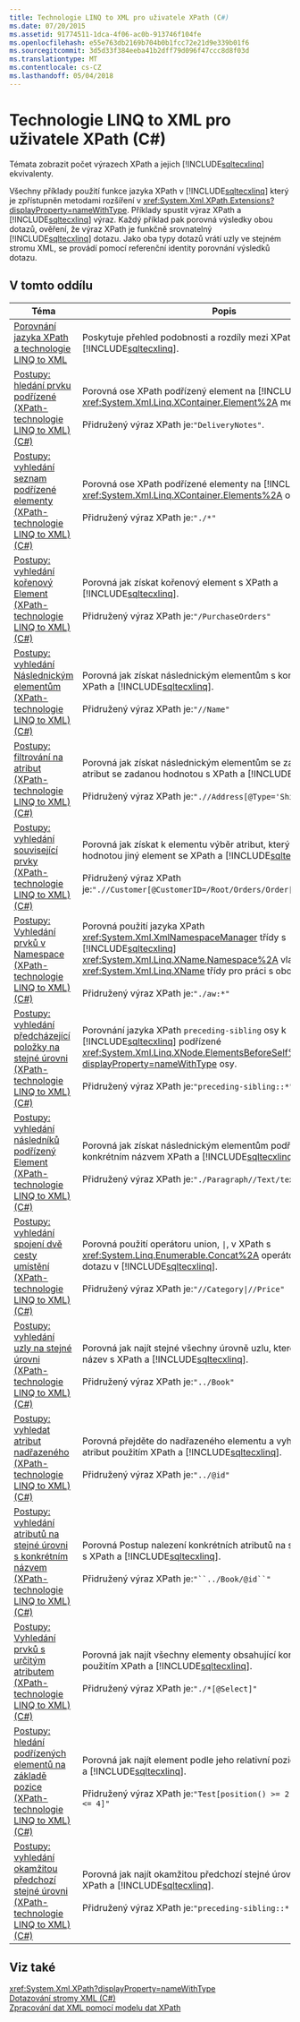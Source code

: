 ```yaml
---
title: Technologie LINQ to XML pro uživatele XPath (C#)
ms.date: 07/20/2015
ms.assetid: 91774511-1dca-4f06-ac0b-913746f104fe
ms.openlocfilehash: e55e763db2169b704b0b1fcc72e21d9e339b01f6
ms.sourcegitcommit: 3d5d33f384eeba41b2dff79d096f47ccc8d8f03d
ms.translationtype: MT
ms.contentlocale: cs-CZ
ms.lasthandoff: 05/04/2018
---
```

# <a name="linq-to-xml-for-xpath-users-c"></a>Technologie LINQ to XML pro uživatele XPath (C#)
Témata zobrazit počet výrazech XPath a jejich [!INCLUDE[sqltecxlinq](~/includes/sqltecxlinq-md.md)] ekvivalenty.  
  
 Všechny příklady použití funkce jazyka XPath v [!INCLUDE[sqltecxlinq](~/includes/sqltecxlinq-md.md)] který je zpřístupněn metodami rozšíření v <xref:System.Xml.XPath.Extensions?displayProperty=nameWithType>. Příklady spustit výraz XPath a [!INCLUDE[sqltecxlinq](~/includes/sqltecxlinq-md.md)] výraz. Každý příklad pak porovná výsledky obou dotazů, ověření, že výraz XPath je funkčně srovnatelný [!INCLUDE[sqltecxlinq](~/includes/sqltecxlinq-md.md)] dotazu. Jako oba typy dotazů vrátí uzly ve stejném stromu XML, se provádí pomocí referenční identity porovnání výsledků dotazu.  
  
## <a name="in-this-section"></a>V tomto oddílu  
  
|Téma|Popis|  
|-----------|-----------------|  
|[Porovnání jazyka XPath a technologie LINQ to XML](../../../../csharp/programming-guide/concepts/linq/comparison-of-xpath-and-linq-to-xml.md)|Poskytuje přehled podobnosti a rozdíly mezi XPath a [!INCLUDE[sqltecxlinq](~/includes/sqltecxlinq-md.md)].|  
|[Postupy: hledání prvku podřízené (XPath-technologie LINQ to XML) (C#)](../../../../csharp/programming-guide/concepts/linq/how-to-find-a-child-element-xpath-linq-to-xml.md)|Porovná ose XPath podřízený element na [!INCLUDE[sqltecxlinq](~/includes/sqltecxlinq-md.md)] <xref:System.Xml.Linq.XContainer.Element%2A> metoda.<br /><br /> Přidružený výraz XPath je:`"DeliveryNotes"`.|  
|[Postupy: vyhledání seznam podřízené elementy (XPath-technologie LINQ to XML) (C#)](../../../../csharp/programming-guide/concepts/linq/how-to-find-a-list-of-child-elements-xpath-linq-to-xml.md)|Porovná ose XPath podřízené elementy na [!INCLUDE[sqltecxlinq](~/includes/sqltecxlinq-md.md)] <xref:System.Xml.Linq.XContainer.Elements%2A> osy.<br /><br /> Přidružený výraz XPath je:`"./*"`|  
|[Postupy: vyhledání kořenový Element (XPath-technologie LINQ to XML) (C#)](../../../../csharp/programming-guide/concepts/linq/how-to-find-the-root-element-xpath-linq-to-xml.md)|Porovná jak získat kořenový element s XPath a [!INCLUDE[sqltecxlinq](~/includes/sqltecxlinq-md.md)].<br /><br /> Přidružený výraz XPath je:`"/PurchaseOrders"`|  
|[Postupy: vyhledání Následnickým elementům (XPath-technologie LINQ to XML) (C#)](../../../../csharp/programming-guide/concepts/linq/how-to-find-descendant-elements-xpath-linq-to-xml.md)|Porovná jak získat následnickým elementům s konkrétním názvem XPath a [!INCLUDE[sqltecxlinq](~/includes/sqltecxlinq-md.md)].<br /><br /> Přidružený výraz XPath je:`"//Name"`|  
|[Postupy: filtrování na atribut (XPath-technologie LINQ to XML) (C#)](../../../../csharp/programming-guide/concepts/linq/how-to-filter-on-an-attribute-xpath-linq-to-xml.md)|Porovná jak získat následnickým elementům se zadaným názvem a atribut se zadanou hodnotou s XPath a [!INCLUDE[sqltecxlinq](~/includes/sqltecxlinq-md.md)].<br /><br /> Přidružený výraz XPath je:`".//Address[@Type='Shipping']"`|  
|[Postupy: vyhledání související prvky (XPath-technologie LINQ to XML) (C#)](../../../../csharp/programming-guide/concepts/linq/how-to-find-related-elements-xpath-linq-to-xml.md)|Porovná jak získat k elementu výběr atribut, který je uvedené hodnotou jiný element se XPath a [!INCLUDE[sqltecxlinq](~/includes/sqltecxlinq-md.md)].<br /><br /> Přidružený výraz XPath je:`".//Customer[@CustomerID=/Root/Orders/Order[12]/CustomerID]"`|  
|[Postupy: Vyhledání prvků v Namespace (XPath-technologie LINQ to XML) (C#)](../../../../csharp/programming-guide/concepts/linq/how-to-find-elements-in-a-namespace-xpath-linq-to-xml.md)|Porovná použití jazyka XPath <xref:System.Xml.XmlNamespaceManager> třídy s [!INCLUDE[sqltecxlinq](~/includes/sqltecxlinq-md.md)] <xref:System.Xml.Linq.XName.Namespace%2A> vlastnost <xref:System.Xml.Linq.XName> třídy pro práci s obory názvů XML.<br /><br /> Přidružený výraz XPath je:`"./aw:*"`|  
|[Postupy: vyhledání předcházející položky na stejné úrovni (XPath-technologie LINQ to XML) (C#)](../../../../csharp/programming-guide/concepts/linq/how-to-find-preceding-siblings-xpath-linq-to-xml.md)|Porovnání jazyka XPath `preceding-sibling` osy k [!INCLUDE[sqltecxlinq](~/includes/sqltecxlinq-md.md)] podřízené <xref:System.Xml.Linq.XNode.ElementsBeforeSelf%2A?displayProperty=nameWithType> osy.<br /><br /> Přidružený výraz XPath je:`"preceding-sibling::*"`|  
|[Postupy: vyhledání následníků podřízený Element (XPath-technologie LINQ to XML) (C#)](../../../../csharp/programming-guide/concepts/linq/how-to-find-descendants-of-a-child-element-xpath-linq-to-xml.md)|Porovná jak získat následnickým elementům podřízeného prvku s konkrétním názvem XPath a [!INCLUDE[sqltecxlinq](~/includes/sqltecxlinq-md.md)].<br /><br /> Přidružený výraz XPath je:`"./Paragraph//Text/text()"`|  
|[Postupy: vyhledání spojení dvě cesty umístění (XPath-technologie LINQ to XML) (C#)](../../../../csharp/programming-guide/concepts/linq/how-to-find-a-union-of-two-location-paths-xpath-linq-to-xml.md)|Porovná použití operátoru union, <code>&#124;</code>, v XPath s <xref:System.Linq.Enumerable.Concat%2A> operátor standardní dotazu v [!INCLUDE[sqltecxlinq](~/includes/sqltecxlinq-md.md)].<br /><br /> Přidružený výraz XPath je:<code>"//Category&#124;//Price"</code>|  
|[Postupy: vyhledání uzly na stejné úrovni (XPath-technologie LINQ to XML) (C#)](../../../../csharp/programming-guide/concepts/linq/how-to-find-sibling-nodes-xpath-linq-to-xml.md)|Porovná jak najít stejné všechny úrovně uzlu, které mají určitý název s XPath a [!INCLUDE[sqltecxlinq](~/includes/sqltecxlinq-md.md)].<br /><br /> Přidružený výraz XPath je:`"../Book"`|  
|[Postupy: vyhledat atribut nadřazeného (XPath-technologie LINQ to XML) (C#)](../../../../csharp/programming-guide/concepts/linq/how-to-find-an-attribute-of-the-parent-xpath-linq-to-xml.md)|Porovná přejděte do nadřazeného elementu a vyhledat přidružený atribut použitím XPath a [!INCLUDE[sqltecxlinq](~/includes/sqltecxlinq-md.md)].<br /><br /> Přidružený výraz XPath je:`"../@id"`|  
|[Postupy: vyhledání atributů na stejné úrovni s konkrétním názvem (XPath-technologie LINQ to XML) (C#)](../../../../csharp/programming-guide/concepts/linq/how-to-find-attributes-of-siblings-with-a-specific-name-xpath-linq-to-xml.md)|Porovná Postup nalezení konkrétních atributů na stejné úrovni uzlu s XPath a [!INCLUDE[sqltecxlinq](~/includes/sqltecxlinq-md.md)].<br /><br /> Přidružený výraz XPath je:`"``../Book/@id``"`|  
|[Postupy: Vyhledání prvků s určitým atributem (XPath-technologie LINQ to XML) (C#)](../../../../csharp/programming-guide/concepts/linq/how-to-find-elements-with-a-specific-attribute-xpath-linq-to-xml.md)|Porovná jak najít všechny elementy obsahující konkrétní atribut použitím XPath a [!INCLUDE[sqltecxlinq](~/includes/sqltecxlinq-md.md)].<br /><br /> Přidružený výraz XPath je:`"./*[@Select]"`|  
|[Postupy: hledání podřízených elementů na základě pozice (XPath-technologie LINQ to XML) (C#)](../../../../csharp/programming-guide/concepts/linq/how-to-find-child-elements-based-on-position-xpath-linq-to-xml.md)|Porovná jak najít element podle jeho relativní pozici použitím XPath a [!INCLUDE[sqltecxlinq](~/includes/sqltecxlinq-md.md)].<br /><br /> Přidružený výraz XPath je:`"Test[position() >= 2 and position() <= 4]"`|  
|[Postupy: vyhledání okamžitou předchozí stejné úrovni (XPath-technologie LINQ to XML) (C#)](../../../../csharp/programming-guide/concepts/linq/how-to-find-the-immediate-preceding-sibling-xpath-linq-to-xml.md)|Porovná jak najít okamžitou předchozí stejné úrovni uzlu použitím XPath a [!INCLUDE[sqltecxlinq](~/includes/sqltecxlinq-md.md)].<br /><br /> Přidružený výraz XPath je:`"preceding-sibling::*[1]"`|  
  
## <a name="see-also"></a>Viz také  
 <xref:System.Xml.XPath?displayProperty=nameWithType>  
 [Dotazování stromy XML (C#)](../../../../csharp/programming-guide/concepts/linq/querying-xml-trees.md)  
 [Zpracování dat XML pomocí modelu dat XPath](../../../../standard/data/xml/process-xml-data-using-the-xpath-data-model.md)
